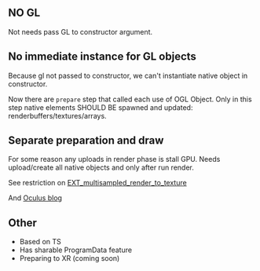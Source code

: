 ## NO GL
Not needs pass GL to constructor argument.

## No immediate instance for GL objects

Because gl not passed to constructor, we can't instantiate native object in constructor.

Now there are `prepare` step that called each use of OGL Object. Only in this step native elements SHOULD BE spawned and updated: renderbuffers/textures/arrays.

## Separate preparation and draw

For some reason any uploads in render phase is stall GPU. Needs upload/create all native objects and only after run render.

See restriction on [EXT_multisampled_render_to_texture](https://www.khronos.org/registry/OpenGL/extensions/EXT/EXT_multisampled_render_to_texture.txt)

And [Oculus blog](https://developer.oculus.com/blog/loads-stores-passes-and-advanced-gpu-pipelines)

## Other

- Based on TS
- Has sharable ProgramData feature
- Preparing to XR (coming soon)

